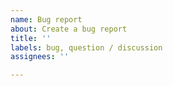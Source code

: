 ```yaml
---
name: Bug report
about: Create a bug report
title: ''
labels: bug, question / discussion
assignees: ''

---
```




